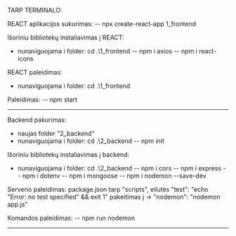 TARP TERMINALO:

REACT aplikacijos sukurimas:
-- npx create-react-app 1_frontend

Išoriniu bibliotekų instaliavimas į REACT:
- nunaviguojama i folder: cd .\1_frontend
  -- npm i axios
  -- npm i react-icons

REACT paleidimas:
- nunaviguojama i folder: cd .\1_frontend

Paleidimas:
-- npm start

-----------------------------------------------------------------------------------------------------

Backend pakurimas:

- naujas folder "2_backend"
- nunaviguojama i folder: cd .\2_backend
  -- npm init

Išoriniu bibliotekų instaliavimas į backend:

- nunaviguojama i folder: cd .\2_backend
  -- npm i cors
  -- npm i express
  -- npm i dotenv
  -- npm i mongoose
  -- npm i nodemon --save-dev

Serverio paleidimas:
package.json tarp "scripts", eilutės "test": "echo \"Error: no test specified\" && exit 1" pakeitimas į -> "nodemon": "nodemon app.js"

Komandos paleidimas:
-- npm run nodemon

-----------------------------------------------------------------------------------------------------
